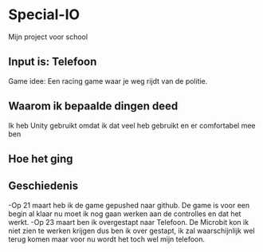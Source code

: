 # Special-IO
Mijn project voor school
## Input is: Telefoon ##

Game idee: Een racing game waar je weg rijdt van de politie.

## Waarom ik bepaalde dingen deed ##

Ik heb Unity gebruikt omdat ik dat veel heb gebruikt en er comfortabel mee ben 

## Hoe het ging ##



## Geschiedenis ##
-Op 21 maart heb ik de game gepushed naar github. De game is voor een begin al klaar nu moet ik nog gaan werken aan de controlles en dat het werkt.
-Op 23 maart ben ik overgestapt naar Telefoon. De Microbit kon ik niet zien te werken krijgen dus ben ik over gestapt, ik zal waarschijnlijk wel terug komen maar voor nu wordt het toch wel mijn telefoon.


